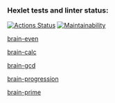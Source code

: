 ### Hexlet tests and linter status:
[![Actions Status](https://github.com/AndrewYurlow/python-project-49/workflows/hexlet-check/badge.svg)](https://github.com/AndrewYurlow/python-project-49/actions)
[![Maintainability](https://api.codeclimate.com/v1/badges/17b566db5cc3ff3862ae/maintainability)](https://codeclimate.com/github/AndrewYurlow/python-project-49/maintainability)

[brain-even](https://asciinema.org/a/GGnw9NSIODsD0g47J0F1nHMQo)

[brain-calc](https://asciinema.org/a/2TRaqnzTi1wv1u9UYIVVDw4F6)

[brain-gcd](https://asciinema.org/a/sDdvqXSkSPa0Q6tIeBe9PrTcC)

[brain-progression](https://asciinema.org/a/9wgeCnfakxFpR8SHwOXXL6flv)

[brain-prime]( https://asciinema.org/a/mXVaMuqWE5KA6fW4YW2MdcBsm)